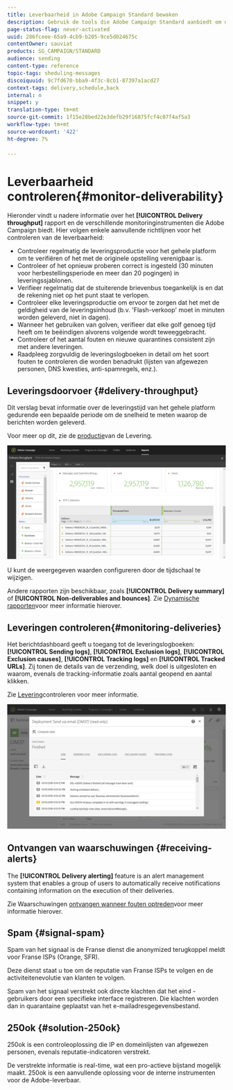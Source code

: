 ```yaml
---
title: Leverbaarheid in Adobe Campaign Standard bewaken
description: Gebruik de tools die Adobe Campaign Standard aanbiedt om de prestaties van uw platform te controleren.
page-status-flag: never-activated
uuid: 286fceee-65a9-4cb9-b205-9ce5d024675c
contentOwner: sauviat
products: SG_CAMPAIGN/STANDARD
audience: sending
content-type: reference
topic-tags: sheduling-messages
discoiquuid: 9c7fd670-bba9-4f3c-8cb1-87397a1acd27
context-tags: delivery,schedule,back
internal: n
snippet: y
translation-type: tm+mt
source-git-commit: 1f15e28bed22e3defb29f16875fcf4c07f4af5a3
workflow-type: tm+mt
source-wordcount: '422'
ht-degree: 7%

---
```



# Leverbaarheid controleren{#monitor-deliverability}

Hieronder vindt u nadere informatie over het **[!UICONTROL Delivery throughput]** rapport en de verschillende monitoringinstrumenten die Adobe Campaign biedt. Hier volgen enkele aanvullende richtlijnen voor het controleren van de leverbaarheid:
* Controleer regelmatig de leveringsproductie voor het gehele platform om te verifiëren of het met de originele opstelling verenigbaar is.
* Controleer of het opnieuw proberen correct is ingesteld (30 minuten voor herbestellingsperiode en meer dan 20 pogingen) in leveringssjablonen.
* Verifieer regelmatig dat de stuiterende brievenbus toegankelijk is en dat de rekening niet op het punt staat te verlopen.
* Controleer elke leveringsproductie om ervoor te zorgen dat het met de geldigheid van de leveringsinhoud (b.v. &#39;Flash-verkoop&#39; moet in minuten worden geleverd, niet in dagen).
* Wanneer het gebruiken van golven, verifieer dat elke golf genoeg tijd heeft om te beëindigen alvorens volgende wordt teweeggebracht.
* Controleer of het aantal fouten en nieuwe quarantines consistent zijn met andere leveringen.
* Raadpleeg zorgvuldig de leveringslogboeken in detail om het soort fouten te controleren die worden benadrukt (lijsten van afgewezen personen, DNS kwesties, anti-spamregels, enz.).

## Leveringsdoorvoer {#delivery-throughput}

Dit verslag bevat informatie over de leveringstijd van het gehele platform gedurende een bepaalde periode om de snelheid te meten waarop de berichten worden geleverd.

Voor meer op dit, zie de [productie](../../reporting/using/delivery-throughput.md)van de Levering.

![](assets/delivery_reports_1.png)

U kunt de weergegeven waarden configureren door de tijdschaal te wijzigen.

Andere rapporten zijn beschikbaar, zoals **[!UICONTROL Delivery summary]** of **[!UICONTROL Non-deliverables and bounces]**. Zie [Dynamische rapporten](../../reporting/using/about-dynamic-reports.md)voor meer informatie hierover.

## Leveringen controleren{#monitoring-deliveries}

Het berichtdashboard geeft u toegang tot de leveringslogboeken: **[!UICONTROL Sending logs]**, **[!UICONTROL Exclusion logs]**, **[!UICONTROL Exclusion causes]**, **[!UICONTROL Tracking logs]** en **[!UICONTROL Tracked URLs]**. Zij tonen de details van de verzending, welk doel is uitgesloten en waarom, evenals de tracking-informatie zoals aantal geopend en aantal klikken.

Zie [Levering](../../sending/using/monitoring-a-delivery.md)controleren voor meer informatie.

![](assets/sending_delivery1.png)

## Ontvangen van waarschuwingen {#receiving-alerts}

The **[!UICONTROL Delivery alerting]** feature is an alert management system that enables a group of users to automatically receive notifications containing information on the execution of their deliveries.

Zie Waarschuwingen [ontvangen wanneer fouten optreden](../../sending/using/receiving-alerts-when-failures-happen.md)voor meer informatie hierover.

## Spam {#signal-spam}

Spam van het signaal is de Franse dienst die anonymized terugkoppel meldt voor Franse ISPs (Orange, SFR).

Deze dienst staat u toe om de reputatie van Franse ISPs te volgen en de activiteitenevolutie van klanten te volgen.

Spam van het signaal verstrekt ook directe klachten dat het eind - gebruikers door een specifieke interface registreren. Die klachten worden dan in quarantaine geplaatst van het e-mailadresgegevensbestand.

## 250ok {#solution-250ok}

250ok is een controleoplossing die IP en domeinlijsten van afgewezen personen, evenals reputatie-indicatoren verstrekt.

De verstrekte informatie is real-time, wat een pro-actieve bijstand mogelijk maakt. 250ok is een aanvullende oplossing voor de interne instrumenten voor de Adobe-leverbaar.
